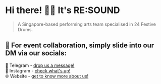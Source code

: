 # Hi there! 🙋‍♀️ It's RE:SOUND
> A Singapore-based performing arts team specialised in 24 Festive Drums.

## 📩 For event collaboration, simply slide into our DM via our socials:  
📳 Telegram - [drop us a message!](t.me/resound_drum)  
📸 Instagram - [check what's up!](https://www.instagram.com/resound.drum/)  
🌐 Website - [get to know more about us!](https://www.google.com) <!--(http://www.resounddrums.com)-->


<!--

**Here are some ideas to get you started:**

🙋‍♀️ A short introduction - what is your organization all about?
🌈 Contribution guidelines - how can the community get involved?
👩‍💻 Useful resources - where can the community find your docs? Is there anything else the community should know?
🍿 Fun facts - what does your team eat for breakfast?
🧙 Remember, you can do mighty things with the power of [Markdown](https://docs.github.com/github/writing-on-github/getting-started-with-writing-and-formatting-on-github/basic-writing-and-formatting-syntax)

-->
